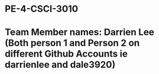 # PE-4-CSCI-3010
# Team Member names: Darrien Lee (Both person 1 and Person 2 on different Github Accounts ie darrienlee and dale3920)